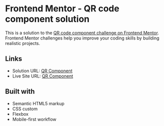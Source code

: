 # Frontend Mentor - QR code component solution

This is a solution to the [QR code component challenge on Frontend Mentor](https://www.frontendmentor.io/challenges/qr-code-component-iux_sIO_H). Frontend Mentor challenges help you improve your coding skills by building realistic projects. 

## Links

- Solution URL: [QR Component](https://github.com/futurepraxis/qr-code-component)
- Live Site URL: [QR Component](https://futurepraxis.github.io/qr-code-component/)

## Built with

- Semantic HTML5 markup
- CSS custom
- Flexbox
- Mobile-first workflow